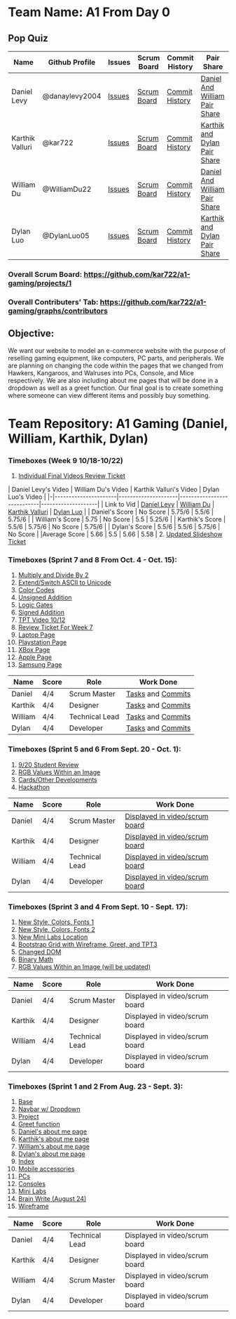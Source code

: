 # Team Name: A1 From Day 0
## Pop Quiz

| Name | Github Profile | Issues | Scrum Board | Commit History | Pair Share |
|------|----------------|--------|-------------|----------------|------------|
| Daniel Levy | @danaylevy2004 | [Issues](https://github.com/kar722/a1-gaming/issues?q=is%3Aissue+assignee%3Adanaylevy2004)| [Scrum Board](https://github.com/kar722/a1-gaming/projects/1?card_filter_query=assignee%3Adanaylevy2004) | [Commit History](https://github.com/kar722/a1-gaming/commits?author=danaylevy2004) | [Daniel And William Pair Share](https://docs.google.com/document/d/1vPc-NNkHoVmcHb3S6NU5yBj06MIF5NSxVOZiq8TVLoY/edit) |
| Karthik Valluri | @kar722 | [Issues](https://github.com/kar722/a1-gaming/issues?q=is%3Aissue+assignee%3Akar722) | [Scrum Board](https://github.com/kar722/a1-gaming/projects/1?card_filter_query=assignee%3Akar722) | [Commit History](https://github.com/kar722/a1-gaming/commits?author=kar722) | [Karthik and Dylan Pair Share](https://docs.google.com/document/d/1R-onvhHRnXWmFq3cE78amJ_WD8tyBJaAEcQoICjz09k/edit) |
| William Du | @WilliamDu22 | [Issues](https://github.com/kar722/a1-gaming/issues?q=is%3Aissue+assignee%3Awilliamdu22) | [Scrum Board](https://github.com/kar722/a1-gaming/projects/1?card_filter_query=assignee%3Awilliamdu22) | [Commit History](https://github.com/kar722/a1-gaming/commits?author=williamdu22) | [Daniel And William Pair Share](https://docs.google.com/document/d/1vPc-NNkHoVmcHb3S6NU5yBj06MIF5NSxVOZiq8TVLoY/edit)
| Dylan Luo | @DylanLuo05 | [Issues](https://github.com/kar722/a1-gaming/issues?q=is%3Aissue+assignee%3Adylanluo05) | [Scrum Board](https://github.com/kar722/a1-gaming/projects/1?card_filter_query=assignee%3Adylanluo05) | [Commit History](https://github.com/kar722/a1-gaming/commits?author=dylanluo05) | [Karthik and Dylan Pair Share](https://docs.google.com/document/d/1R-onvhHRnXWmFq3cE78amJ_WD8tyBJaAEcQoICjz09k/edit)
### Overall Scrum Board: https://github.com/kar722/a1-gaming/projects/1
### Overall Contributers' Tab: https://github.com/kar722/a1-gaming/graphs/contributors

## Objective: 
We want our website to model an e-commerce website with the purpose of reselling gaming equipment, like computers, PC parts, and peripherals. We are planning on changing the code within the pages that we changed from Hawkers, Kangaroos, and Walruses into PCs, Console, and Mice respectively. We are also including about me pages that will be done in a dropdown as well as a greet function. Our final goal is to create something where someone can view different items and possibly buy something.

# Team Repository: A1 Gaming (Daniel, William, Karthik, Dylan)

### Timeboxes (Week 9 10/18-10/22)
1. [Individual Final Videos Review Ticket](https://github.com/kar722/a1-gaming/issues/62)


| Daniel Levy's Video | William Du's Video | Karthik Valluri's Video | Dylan Luo's Video |
|-|----------------------|---------------------|----------------------------|--------------------|
| Link to Vid | [Daniel Levy](https://github.com/kar722/a1-gaming/issues/63) | [William Du](https://github.com/kar722/a1-gaming/issues/65) | [Karthik Valluri](https://github.com/kar722/a1-gaming/issues/64) | [Dylan Luo](https://github.com/kar722/a1-gaming/issues/66) |
| Daniel's Score | No Score | 5.75/6 | 5.5/6 | 5.75/6 | 
| William's Score | 5.75 | No Score | 5.5 | 5.25/6 |
| Karthik's Score | 5.5/6 | 5.75/6 | No Score | 5.75/6 |
| Dylan's Score | 5.5/6 | 5.5/6 | 5.75/6 | No Score |
|Average Score | 5.66 | 5.5 | 5.66 | 5.58 | 
2. [Updated Slideshow Ticket](https://github.com/kar722/a1-gaming/issues/51)

### Timeboxes (Sprint 7 and 8 From Oct. 4 - Oct. 15):
1. [Multiply and Divide By 2](https://github.com/kar722/a1-gaming/blob/main/templates/binary.html)
2. [Extend/Switch ASCII to Unicode](https://github.com/kar722/a1-gaming/blob/main/templates/binary.html)
3. [Color Codes](https://github.com/kar722/a1-gaming/blob/main/templates/binary%20RGB%202.html)
4. [Unsigned Addition](https://github.com/kar722/a1-gaming/blob/main/templates/Unsigned%20Addition%20Binary.html)
5. [Logic Gates](https://github.com/kar722/a1-gaming/blob/main/templates/LogicGateLab.html)
6. [Signed Addition](https://github.com/kar722/a1-gaming/blob/main/templates/Signed%20Addition.html)
7. [TPT Video 10/12](https://youtu.be/srVOzBFTBEs)
8. [Review Ticket For Week 7](https://github.com/kar722/a1-gaming/issues/49)
9. [Laptop Page](https://github.com/kar722/a1-gaming/blob/main/templates/Laptops.html)
10. [Playstation Page](https://github.com/kar722/a1-gaming/blob/main/templates/PlayStation.html)
11. [XBox Page](https://github.com/kar722/a1-gaming/blob/main/templates/xbox.html)
12. [Apple Page](https://github.com/kar722/a1-gaming/blob/main/templates/Apple.html)
13. [Samsung Page](https://github.com/kar722/a1-gaming/blob/main/templates/Samsung.html)

| Name | Score | Role | Work Done |
| - | - | - | - |
| Daniel | 4/4 | Scrum Master | [Tasks](https://github.com/kar722/a1-gaming/issues?q=is%3Aopen+is%3Aissue+label%3A%22Daniel%27s+Job%22) and [Commits](https://github.com/kar722/a1-gaming/commits?author=danaylevy2004) |
| Karthik | 4/4 | Designer | [Tasks](https://github.com/kar722/a1-gaming/issues?q=is%3Aopen+is%3Aissue+label%3A%22Karthik%27s+Job%22+) and [Commits](https://github.com/kar722/a1-gaming/commits?author=kar722) |
| William | 4/4 | Technical Lead | [Tasks](https://github.com/kar722/a1-gaming/issues?q=is%3Aopen+is%3Aissue+label%3A%22William%27s+Job%22+) and [Commits](https://github.com/kar722/a1-gaming/commits?author=WilliamDu22) | 
| Dylan | 4/4 | Developer | [Tasks](https://github.com/kar722/a1-gaming/issues?q=is%3Aopen+is%3Aissue+label%3A%22Dylan%27s+Job%22) and [Commits](https://github.com/kar722/a1-gaming/commits?author=DylanLuo05) |

### Timeboxes (Sprint 5 and 6 From Sept. 20 - Oct. 1):
1. [9/20 Student Review](https://github.com/kar722/a1-gaming/issues/30)
2. [RGB Values Within an Image](https://github.com/kar722/a1-gaming/blob/main/templates/rgb.html)
3. [Cards/Other Developments](https://github.com/kar722/a1-gaming/blob/main/templates/Apple.html)
4. [Hackathon](https://github.com/kar722/a1-gaming/blob/main/templates/ListHackathon.py)

| Name | Score | Role | Work Done |
| - | - | - | - |
| Daniel | 4/4 | Scrum Master | [Displayed in video/scrum board](https://github.com/kar722/a1-gaming/issues/38) |
| Karthik | 4/4 | Designer | [Displayed in video/scrum board](https://github.com/kar722/a1-gaming/issues/41) |
| William | 4/4 | Technical Lead | [Displayed in video/scrum board](https://github.com/kar722/a1-gaming/issues/39) | 
| Dylan | 4/4 | Developer | [Displayed in video/scrum board](https://github.com/kar722/a1-gaming/blob/main/templates/binary.html) |

### Timeboxes (Sprint 3 and 4 From Sept. 10 - Sept. 17):
1. [New Style, Colors, Fonts 1](https://github.com/kar722/a1-gaming/blob/main/templates/Apple.html)
2. [New Style, Colors, Fonts 2](https://github.com/kar722/a1-gaming/blob/main/templates/Samsung.html)
3. [New Mini Labs Location](https://github.com/kar722/a1-gaming/blob/main/templates/layouts/navbar.html)
4. [Bootstrap Grid with Wireframe, Greet, and TPT3](https://github.com/kar722/a1-gaming/blob/main/templates/howitsmade.html)
5. [Changed DOM](https://github.com/kar722/a1-gaming/blob/main/templates/layouts/navbar.html)
6. [Binary Math](https://github.com/kar722/a1-gaming/blob/main/templates/binary.html)
7. [RGB Values Within an Image (will be updated)](https://github.com/kar722/a1-gaming/blob/main/templates/rgb.html)

| Name | Score | Role | Work Done |
| - | - | - | - |
| Daniel | 4/4 | Scrum Master | Displayed in video/scrum board |
| Karthik | 4/4 | Designer | Displayed in video/scrum board |
| William | 4/4 | Technical Lead | Displayed in video/scrum board | 
| Dylan | 4/4 | Developer | Displayed in video/scrum board |


### Timeboxes (Sprint 1 and 2 From Aug. 23 - Sept. 3):
1. [Base](https://github.com/kar722/a1-gaming/blob/main/templates/layouts/base.html)
2. [Navbar w/ Dropdown](https://github.com/kar722/a1-gaming/blob/main/templates/layouts/navbar.html)
3. [Project](https://github.com/kar722/a1-gaming/blob/main/templates/layouts/project.html)
4. [Greet function](https://github.com/kar722/a1-gaming/blob/main/templates/greet.html)
5. [Daniel's about me page](https://github.com/kar722/a1-gaming/blob/main/templates/danielgreet.html)
6. [Karthik's about me page](https://github.com/kar722/a1-gaming/blob/main/templates/karthikgreet.html)
7. [William's about me page](https://github.com/kar722/a1-gaming/blob/main/templates/williamgreet.html)
8. [Dylan's about me page](https://github.com/kar722/a1-gaming/blob/main/templates/dylangreet.html)
9. [Index](https://github.com/kar722/a1-gaming/blob/main/templates/index.html)
10. [Mobile accessories](https://github.com/kar722/a1-gaming/blob/main/templates/hawkers.html)
11. [PCs](https://github.com/kar722/a1-gaming/blob/main/templates/kangaroos.html)
12. [Consoles](https://github.com/kar722/a1-gaming/blob/main/templates/walruses.html)
13. [Mini Labs](https://github.com/kar722/a1-gaming/blob/main/templates/mini-labs.html)
14. [Brain Write (August 24)](https://docs.google.com/document/d/1jZKU3pm5WeYAIzSTbDu2zB90bgjFU4M6QuYsutwqypE/edit#)
15. [Wireframe](https://docs.google.com/drawings/d/1VvyeTyWTGXQJn7mUw2x6wO_ZDId_wGWzCNg3LYlWItc/edit)

| Name | Score | Role | Work Done |
| - | - | - | - |
| Daniel | 4/4 | Technical Lead | Displayed in video/scrum board |
| Karthik | 4/4 | Designer | Displayed in video/scrum board |
| William | 4/4 | Scrum Master | Displayed in video/scrum board | 
| Dylan | 4/4 | Developer | Displayed in video/scrum board |

